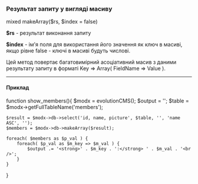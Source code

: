 ### Результат запиту у вигляді масиву

mixed makeArray($rs, $index = false)

**$rs** - результат виконання запиту

**$index** - ім'я поля для використання його значення як ключ в масиві, якщо рівне false - ключі в масиві будуть числові.

Цей метод повертає багатовимірний асоціативний масив з даними результату запиту в форматі Key => Array( FieldName => Value ).

***

#### Приклад

function show_members(){
	$modx = evolutionCMS();
	$output = '';
	$table = $modx->getFullTableName('members');
	
	$result = $modx->db->select('id, name, picture', $table, '', 'name ASC', '');
	$members = $modx->db->makeArray($result);
	
	foreach( $members as $p_val ) {  
		foreach( $p_val as $m_key => $m_val ) {  
			$output .= '<strong>' . $m_key . ':</strong> ' . $m_val . '<br />';  
		}  
	}  
}
